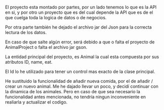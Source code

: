 El proyecto esta montado por partes, por un lado tenemos lo que es la API en si, y por otro un proyecto que es del cual depende la API que es de el que cuelga toda la logica de datos o de negocios.

Por otra parte también he dejado el archivo jar del Json para la correcta lectura de los datos.

En caso de que salte algún error, será debido a que o falta el proyecto de AnimalProject o falta el archivo jar gson.


La entidad principal del proyecto, es Animal la cual esta compuesta por sus atributos ID, name, eat.

El Id lo he utilizado para tener un control mas exacto de la clase principal.

He sustituido la funcionalidad de añadir nueva comida, por el de añadir / crear un nuevo animal. Me he dajado llevar un poco, y decidí continuar con la dinamica de los animales. Pero en caso de que sea necesario la funcionalidad antes mencionada, no tendría ningun inconveniente en realiarla y actualizar el codigo.



